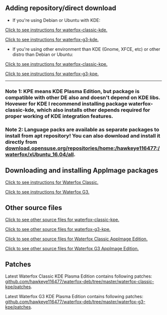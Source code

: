 ## Adding repository/direct download

* If you're using Debian or Ubuntu with KDE:

[Click to see instructions for waterfox-classic-kde.](https://software.opensuse.org//download.html?project=home%3Ahawkeye116477%3Awaterfox&package=waterfox-classic-kde)

[Click to see instructions for waterfox-g3-kde.](https://software.opensuse.org//download.html?project=home%3Ahawkeye116477%3Awaterfox&package=waterfox-g3-kde)

* If you're using other environment than KDE (Gnome, XFCE, etc) or other distro than Debian or Ubuntu:

[Click to see instructions for waterfox-classic-kpe.](https://software.opensuse.org//download.html?project=home%3Ahawkeye116477%3Awaterfox&package=waterfox-classic-kpe)

[Click to see instructions for waterfox-g3-kpe.](https://software.opensuse.org//download.html?project=home%3Ahawkeye116477%3Awaterfox&package=waterfox-g3-kpe)



------
### Note 1: KPE means KDE Plasma Edition, but package is compatible with other DE also and doesn't depend on KDE libs. Hovewer for KDE I recommend installing package waterfox-classic-kde, which also installs other depends required for proper working of KDE integration features.

### Note 2: Language packs are available as separate packages to install from apt repository! You can also download and install it directly from [download.opensuse.org/repositories/home:/hawkeye116477:/waterfox/xUbuntu_16.04/all](https://download.opensuse.org/repositories/home:/hawkeye116477:/waterfox/xUbuntu_16.04/all).


## Downloading and installing AppImage packages

[Click to see instructions for Waterfox Classic.](https://appimage.github.io/Waterfox_Classic/)

[Click to see instructions for Waterfox G3.](https://appimage.github.io/Waterfox_Third_Generation/)

## Other source files

[Click to see other source files for waterfox-classic-kpe.](https://build.opensuse.org/package/show/home:hawkeye116477:waterfox/waterfox-classic-kpe)

[Click to see other source files for waterfox-g3-kpe.](https://build.opensuse.org/package/show/home:hawkeye116477:waterfox/waterfox-g3-kpe)

[Click to see other source files for Waterfox Classic AppImage Edition.](https://build.opensuse.org/package/show/home:hawkeye116477:waterfox/waterfox-classic-appimage)

[Click to see other source files for Waterfox G3 AppImage Edition.](https://build.opensuse.org/package/show/home:hawkeye116477:waterfox/waterfox-g3-appimage)

## Patches
Latest Waterfox Classic KDE Plasma Edition contains following patches: [github.com/hawkeye116477/waterfox-deb/tree/master/waterfox-classic-kpe/patches](https://github.com/hawkeye116477/waterfox-deb/tree/master/waterfox-classic-kpe/patches).

Latest Waterfox G3 KDE Plasma Edition contains following patches: [github.com/hawkeye116477/waterfox-deb/tree/master/waterfox-g3-kpe/patches](https://github.com/hawkeye116477/waterfox-deb/tree/master/waterfox-g3-kpe/patches).
